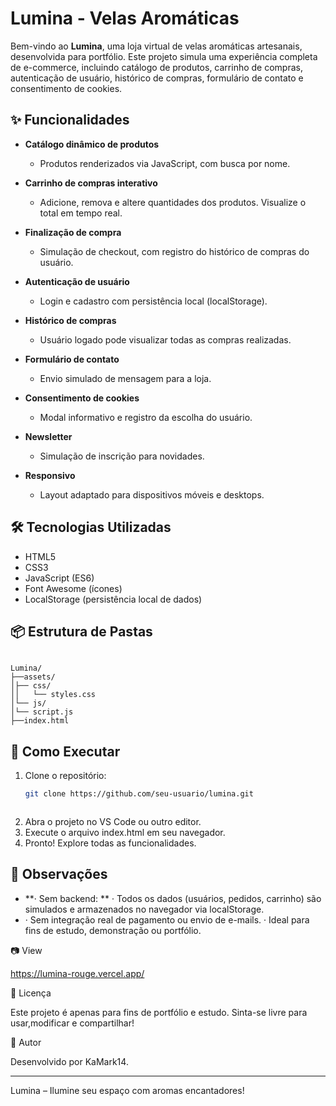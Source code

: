 # Lumina - Velas Aromáticas

Bem-vindo ao **Lumina**, uma loja virtual de velas aromáticas artesanais, desenvolvida para portfólio. Este projeto simula uma experiência completa de e-commerce, incluindo catálogo de produtos, carrinho de compras, autenticação de usuário, histórico de compras, formulário de contato e consentimento de cookies.

## ✨ Funcionalidades

- **Catálogo dinâmico de produtos**
  - Produtos renderizados via JavaScript, com busca por nome.

- **Carrinho de compras interativo**
  - Adicione, remova e altere quantidades dos produtos. Visualize o total em tempo real.

- **Finalização de compra**
  - Simulação de checkout, com registro do histórico de compras do usuário.

- **Autenticação de usuário**
  - Login e cadastro com persistência local (localStorage).

- **Histórico de compras**
  - Usuário logado pode visualizar todas as compras realizadas.

- **Formulário de contato**
  - Envio simulado de mensagem para a loja.

- **Consentimento de cookies**
  - Modal informativo e registro da escolha do usuário.

- **Newsletter**
  - Simulação de inscrição para novidades.

- **Responsivo**
  - Layout adaptado para dispositivos móveis e desktops.

## 🛠️ Tecnologias Utilizadas

- HTML5
- CSS3
- JavaScript (ES6)
- Font Awesome (ícones)
- LocalStorage (persistência local de dados)

## 📦 Estrutura de Pastas


```

Lumina/
├──assets/
│├── css/
││   └── styles.css
│└── js/
│└── script.js
├──index.html

```

## 🚀 Como Executar

1. Clone o repositório:
   ```bash
   git clone https://github.com/seu-usuario/lumina.git



1. Abra o projeto no VS Code ou outro editor.
2. Execute o arquivo index.html em seu navegador.
3. Pronto! Explore todas as funcionalidades.

## 📝 Observações

- **· Sem backend: **
  · Todos os dados (usuários, pedidos, carrinho) são simulados e armazenados no navegador via localStorage.
- · Sem integração real de pagamento ou envio de e-mails.
· Ideal para fins de estudo, demonstração ou portfólio.

📷 View

https://lumina-rouge.vercel.app/

📄 Licença

Este projeto é apenas para fins de portfólio e estudo.
Sinta-se livre para usar,modificar e compartilhar!

👤 Autor

Desenvolvido por KaMark14.

---

Lumina – Ilumine seu espaço com aromas encantadores!

